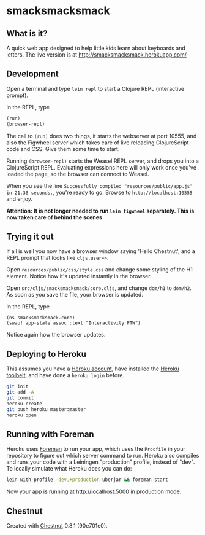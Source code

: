 # smacksmacksmack

## What is it?

A quick web app designed to help little kids learn about keyboards
and letters. The live version is at http://smacksmacksmack.herokuapp.com/


## Development

Open a terminal and type `lein repl` to start a Clojure REPL
(interactive prompt).

In the REPL, type

```clojure
(run)
(browser-repl)
```

The call to `(run)` does two things, it starts the webserver at port
10555, and also the Figwheel server which takes care of live reloading
ClojureScript code and CSS. Give them some time to start.

Running `(browser-repl)` starts the Weasel REPL server, and drops you
into a ClojureScript REPL. Evaluating expressions here will only work
once you've loaded the page, so the browser can connect to Weasel.

When you see the line `Successfully compiled "resources/public/app.js"
in 21.36 seconds.`, you're ready to go. Browse to
`http://localhost:10555` and enjoy.

**Attention: It is not longer needed to run `lein figwheel`
  separately. This is now taken care of behind the scenes**

## Trying it out

If all is well you now have a browser window saying 'Hello Chestnut',
and a REPL prompt that looks like `cljs.user=>`.

Open `resources/public/css/style.css` and change some styling of the
H1 element. Notice how it's updated instantly in the browser.

Open `src/cljs/smacksmacksmack/core.cljs`, and change `dom/h1` to
`dom/h2`. As soon as you save the file, your browser is updated.

In the REPL, type

```
(ns smacksmacksmack.core)
(swap! app-state assoc :text "Interactivity FTW")
```

Notice again how the browser updates.

## Deploying to Heroku

This assumes you have a
[Heroku account](https://signup.heroku.com/dc), have installed the
[Heroku toolbelt](https://toolbelt.heroku.com/), and have done a
`heroku login` before.

``` sh
git init
git add -A
git commit
heroku create
git push heroku master:master
heroku open
```

## Running with Foreman

Heroku uses [Foreman](http://ddollar.github.io/foreman/) to run your
app, which uses the `Procfile` in your repository to figure out which
server command to run. Heroku also compiles and runs your code with a
Leiningen "production" profile, instead of "dev". To locally simulate
what Heroku does you can do:

``` sh
lein with-profile -dev,+production uberjar && foreman start
```

Now your app is running at
[http://localhost:5000](http://localhost:5000) in production mode.


## Chestnut

Created with [Chestnut](http://plexus.github.io/chestnut/) 0.8.1 (90e701e0).
